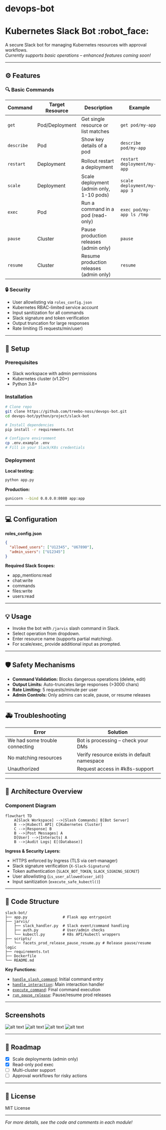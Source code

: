 # devops-bot

# Kubernetes Slack Bot :robot_face:

A secure Slack bot for managing Kubernetes resources with approval workflows.  
*Currently supports basic operations – enhanced features coming soon!*

---

## :gear: Features

### :mag: Basic Commands

| Command     | Target Resource   | Description                              | Example                        |
|-------------|------------------|------------------------------------------|--------------------------------|
| `get`       | Pod/Deployment   | Get single resource or list matches      | `get pod/my-app`               |
| `describe`  | Pod              | Show key details of a pod                | `describe pod/my-app`          |
| `restart`   | Deployment       | Rollout restart a deployment             | `restart deployment/my-app`    |
| `scale`     | Deployment       | Scale deployment (admin only, 1-10 pods) | `scale deployment/my-app 3`    |
| `exec`      | Pod              | Run a command in a pod (read-only)       | `exec pod/my-app ls /tmp`      |
| `pause`     | Cluster          | Pause production releases (admin only)   | `pause`                        |
| `resume`    | Cluster          | Resume production releases (admin only)  | `resume`                       |

### :lock: Security

- User allowlisting via `roles_config.json`
- Kubernetes RBAC-limited service account
- Input sanitization for all commands
- Slack signature and token verification
- Output truncation for large responses
- Rate limiting (5 requests/min/user)

---

## :wrench: Setup

### Prerequisites

- Slack workspace with admin permissions
- Kubernetes cluster (v1.20+)
- Python 3.8+

### Installation

```bash
# Clone repo
git clone https://github.com/treebo-noss/devops-bot.git
cd devops-bot/python/project/slack-bot

# Install dependencies
pip install -r requirements.txt

# Configure environment
cp .env.example .env
# Fill in your Slack/K8s credentials
```

### Deployment

**Local testing:**
```bash
python app.py
```

**Production:**
```bash
gunicorn --bind 0.0.0.0:8080 app:app
```

---

## :computer: Configuration

**roles_config.json**
```json
{
  "allowed_users": ["U12345", "U67890"],
  "admin_users": ["U12345"]
}
```

**Required Slack Scopes:**
- app_mentions:read
- chat:write
- commands
- files:write
- users:read

---

## :bulb: Usage

- Invoke the bot with `/jarvis` slash command in Slack.
- Select operation from dropdown.
- Enter resource name (supports partial matching).
- For scale/exec, provide additional input as prompted.

---

## :shield: Safety Mechanisms

- **Command Validation:** Blocks dangerous operations (delete, edit)
- **Output Limits:** Auto-truncates large responses (>3000 chars)
- **Rate Limiting:** 5 requests/minute per user
- **Admin Controls:** Only admins can scale, pause, or resume releases

---

## :ambulance: Troubleshooting

| Error                        | Solution                                      |
|------------------------------|-----------------------------------------------|
| We had some trouble connecting| Bot is processing – check your DMs            |
| No matching resources        | Verify resource exists in default namespace   |
| Unauthorized                 | Request access in #k8s-support                |

---

## :triangular_ruler: Architecture Overview

### Component Diagram

```mermaid
flowchart TD
    A[Slack Workspace] -->|Slash Commands| B[Bot Server]
    B -->|Kubectl API| C[Kubernetes Cluster]
    C -->|Response| B
    B -->|Post Messages| A
    D[User] -->|Interacts| A
    B -->|Audit Logs| E[(Database)]
```

**Ingress & Security Layers:**

- HTTPS enforced by Ingress (TLS via cert-manager)
- Slack signature verification (`X-Slack-Signature`)
- Token authentication (`SLACK_BOT_TOKEN`, `SLACK_SIGNING_SECRET`)
- User allowlisting (`is_user_allowed(user_id)`)
- Input sanitization (`execute_safe_kubectl()`)

---

## :file_folder: Code Structure

```
slack-bot/
├── app.py                # Flask app entrypoint
├── jarvis/
│   ├── slack_handler.py  # Slack event/command handling
│   ├── auth.py           # User/admin checks
│   └── kubectl.py        # K8s API/kubectl wrappers
├── scripts/
│   └── facets_prod_release_pause_resume.py # Release pause/resume logic
├── requirements.txt
├── Dockerfile
└── README.md
```

**Key Functions:**
- [`handle_slash_command`](jarvis/slack_handler.py): Initial command entry
- [`handle_interaction`](jarvis/slack_handler.py): Main interaction handler
- [`execute_command`](jarvis/slack_handler.py): Final command execution
- [`run_pause_release`](scripts/facets_prod_release_pause_resume.py): Pause/resume prod releases

---

## Screenshots

![alt text](<Screenshot 2025-06-23 at 12.50.51 PM.png>) ![alt text](<Screenshot 2025-06-23 at 12.51.06 PM.png>) ![alt text](<Screenshot 2025-06-23 at 12.51.31 PM.png>) ![alt text](<Screenshot 2025-06-23 at 12.52.18 PM.png>)

---

## :rocket: Roadmap

- [x] Scale deployments (admin only)
- [x] Read-only pod exec
- [ ] Multi-cluster support
- [ ] Approval workflows for risky actions

---

## :memo: License

MIT License

---

*For more details, see the code and comments in each module!*

